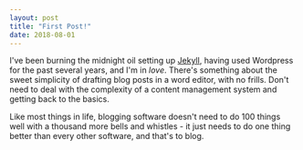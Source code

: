 ```yaml
---
layout: post
title: "First Post!"
date: 2018-08-01
---
```

I've been burning the midnight oil setting up [Jekyll](www.jekyllrb.com), having used Wordpress for the past several years, and I'm in *love*.  There's something about the sweet simplicity of drafting blog posts in a word editor, with no frills.  Don't need to deal with the complexity of a content management system and getting back to the basics.

Like most things in life, blogging software doesn't need to do 100 things well with a thousand more bells and whistles - it just needs to do one thing better than every other software, and that's to blog. 